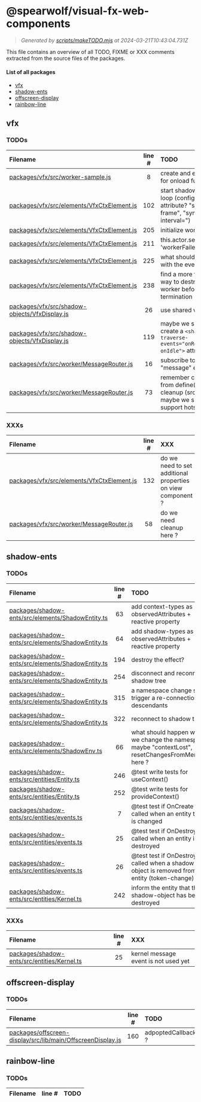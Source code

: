 
# @spearwolf/visual-fx-web-components

> _Generated by [scripts/makeTODO.mjs](scripts/makeTODO.mjs) at 2024-03-21T10:43:04.731Z_

This file contains an overview of all TODO, FIXME or XXX comments extracted from the source files of the packages.

#### List of all packages

- [vfx](#vfx)
- [shadow-ents](#shadow-ents)
- [offscreen-display](#offscreen-display)
- [rainbow-line](#rainbow-line)


## vfx

### TODOs
| Filename | line # | TODO |
|:------|:------:|:------|
| [packages/vfx/src/worker-sample.js](packages/vfx/src/worker-sample.js#L8) | 8 | create and export types for onload function |
| [packages/vfx/src/elements/VfxCtxElement.js](packages/vfx/src/elements/VfxCtxElement.js#L102) | 102 | start shadow-env sync loop (configure via attribute? "sync-on-frame", "sync-interval=") |
| [packages/vfx/src/elements/VfxCtxElement.js](packages/vfx/src/elements/VfxCtxElement.js#L205) | 205 | initialize worker ? |
| [packages/vfx/src/elements/VfxCtxElement.js](packages/vfx/src/elements/VfxCtxElement.js#L211) | 211 | this.actor.send({type: 'workerFailed'}) ? |
| [packages/vfx/src/elements/VfxCtxElement.js](packages/vfx/src/elements/VfxCtxElement.js#L225) | 225 | what should happen with the events ? |
| [packages/vfx/src/elements/VfxCtxElement.js](packages/vfx/src/elements/VfxCtxElement.js#L238) | 238 | find a more friendly way to destroy the worker before termination |
| [packages/vfx/src/shadow-objects/VfxDisplay.js](packages/vfx/src/shadow-objects/VfxDisplay.js#L26) | 26 | use shared vfx.canvas|multiViewRenderer -------- |
| [packages/vfx/src/shadow-objects/VfxDisplay.js](packages/vfx/src/shadow-objects/VfxDisplay.js#L119) | 119 | maybe we should create a `<shadow-entity traverse-events="onRenderFrame, onIdle">` attribute ? |
| [packages/vfx/src/worker/MessageRouter.js](packages/vfx/src/worker/MessageRouter.js#L16) | 16 | subscribe to kernel "message" events |
| [packages/vfx/src/worker/MessageRouter.js](packages/vfx/src/worker/MessageRouter.js#L73) | 73 | remember constructors from define() for later cleanup (src changed, maybe we should support hotswap here?) |

### XXXs
| Filename | line # | XXX |
|:------|:------:|:------|
| [packages/vfx/src/elements/VfxCtxElement.js](packages/vfx/src/elements/VfxCtxElement.js#L132) | 132 | do we need to set additional properties on view component ? |
| [packages/vfx/src/worker/MessageRouter.js](packages/vfx/src/worker/MessageRouter.js#L58) | 58 | do we need cleanup here ? |


## shadow-ents

### TODOs
| Filename | line # | TODO |
|:------|:------:|:------|
| [packages/shadow-ents/src/elements/ShadowEntity.ts](packages/shadow-ents/src/elements/ShadowEntity.ts#L63) | 63 | add context-types as observedAttributes + reactive property |
| [packages/shadow-ents/src/elements/ShadowEntity.ts](packages/shadow-ents/src/elements/ShadowEntity.ts#L64) | 64 | add shadow-types as observedAttributes + reactive property |
| [packages/shadow-ents/src/elements/ShadowEntity.ts](packages/shadow-ents/src/elements/ShadowEntity.ts#L194) | 194 | destroy the effect? |
| [packages/shadow-ents/src/elements/ShadowEntity.ts](packages/shadow-ents/src/elements/ShadowEntity.ts#L254) | 254 | disconnect and reconnect to shadow tree |
| [packages/shadow-ents/src/elements/ShadowEntity.ts](packages/shadow-ents/src/elements/ShadowEntity.ts#L315) | 315 | a namespace change should trigger a re-connection of all descendants |
| [packages/shadow-ents/src/elements/ShadowEntity.ts](packages/shadow-ents/src/elements/ShadowEntity.ts#L322) | 322 | reconnect to shadow tree |
| [packages/shadow-ents/src/elements/ShadowEnv.ts](packages/shadow-ents/src/elements/ShadowEnv.ts#L66) | 66 | what should happen when we change the namespace ? maybe "contextLost", resetChangesFromMemory() here ? |
| [packages/shadow-ents/src/entities/Entity.ts](packages/shadow-ents/src/entities/Entity.ts#L246) | 246 | @test write tests for useContext() |
| [packages/shadow-ents/src/entities/Entity.ts](packages/shadow-ents/src/entities/Entity.ts#L252) | 252 | @test write tests for provideContext() |
| [packages/shadow-ents/src/entities/events.ts](packages/shadow-ents/src/entities/events.ts#L7) | 7 | @test test if OnCreate is called when an entity token is changed |
| [packages/shadow-ents/src/entities/events.ts](packages/shadow-ents/src/entities/events.ts#L25) | 25 | @test test if OnDestroy is called when an entity is destroyed |
| [packages/shadow-ents/src/entities/events.ts](packages/shadow-ents/src/entities/events.ts#L26) | 26 | @test test if OnDestroy is called when a shadow-object is removed from an entity (token-change) |
| [packages/shadow-ents/src/entities/Kernel.ts](packages/shadow-ents/src/entities/Kernel.ts#L242) | 242 | inform the entity that the shadow-object has been destroyed |

### XXXs
| Filename | line # | XXX |
|:------|:------:|:------|
| [packages/shadow-ents/src/entities/Kernel.ts](packages/shadow-ents/src/entities/Kernel.ts#L25) | 25 | kernel message event is not used yet |


## offscreen-display

### TODOs
| Filename | line # | TODO |
|:------|:------:|:------|
| [packages/offscreen-display/src/lib/main/OffscreenDisplay.js](packages/offscreen-display/src/lib/main/OffscreenDisplay.js#L160) | 160 | adpoptedCallback ? |


## rainbow-line

### TODOs
| Filename | line # | TODO |
|:------|:------:|:------|

